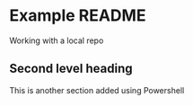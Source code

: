 # Example README

Working with a local repo

## Second level heading

This is another section added using Powershell